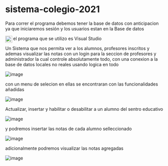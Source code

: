 # sistema-colegio-2021
Para correr el programa debemos tener la base de datos con anticipacion ya que iniciaremos sesión y los usuarios estan en la Base de datos

el programa que se utilizo es <img align="left" alt="Jorge LinkedIN" width="22px" src="https://upload.wikimedia.org/wikipedia/commons/thumb/5/59/Visual_Studio_Icon_2019.svg/800px-Visual_Studio_Icon_2019.svg.png" />  Visual Studio 



Un Sistema que nos permita ver a los alumnos, profesores  inscritos y ademas visualizar las notas con un login para la seccion de profesores y administrador la cual controle absolutamente todo, con una conexion a la base de datos locales no reales usando logica en todo

![image](https://user-images.githubusercontent.com/84692577/213229311-8e299ada-4d9a-4dc3-88c1-fe8b7981c064.png)

con un menu de selecion en ellas se encontraran con las funcionalidades añadidas

![image](https://user-images.githubusercontent.com/84692577/213229842-815ad6b9-e56d-4645-8934-793d6358310c.png)

Actualizar, insertar y habilitar o desabilitar a un alumno del sentro educativo 

![image](https://user-images.githubusercontent.com/84692577/213230539-489781bf-bb52-471f-ba00-40142dc9e6fc.png)


y podremos insertar las notas de cada alumno selleccionado

![image](https://user-images.githubusercontent.com/84692577/213230963-c7d9bf20-3c46-4c8d-9bac-b0e25a2ada86.png)

adicionalmente podremos visualizar las notas agregadas 

![image](https://user-images.githubusercontent.com/84692577/213231688-883affaa-6e0a-4fff-902b-d78213acfce6.png)


